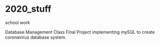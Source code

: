 # 2020_stuff
school work

Database Management Class
Final Project implementing mySQL to create coronavirus database system.
